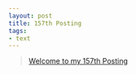 ```yaml
---
layout: post
title: 157th Posting
tags: 
- text
---
```


> [Welcome to my 157th Posting](https://janghan-kor.tistory.com/744)
